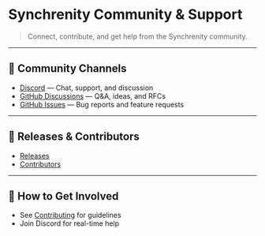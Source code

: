 
# Synchrenity Community & Support

> Connect, contribute, and get help from the Synchrenity community.

---

## 💬 Community Channels

- [Discord](https://discord.gg/your-synchrenity) — Chat, support, and discussion
- [GitHub Discussions](https://github.com/your-org/synchrenity/discussions) — Q&A, ideas, and RFCs
- [GitHub Issues](https://github.com/your-org/synchrenity/issues) — Bug reports and feature requests

---

## 📢 Releases & Contributors

- [Releases](https://github.com/your-org/synchrenity/releases)
- [Contributors](https://github.com/your-org/synchrenity/graphs/contributors)

---

## 🤝 How to Get Involved

- See [Contributing](CONTRIBUTING.md) for guidelines
- Join Discord for real-time help
